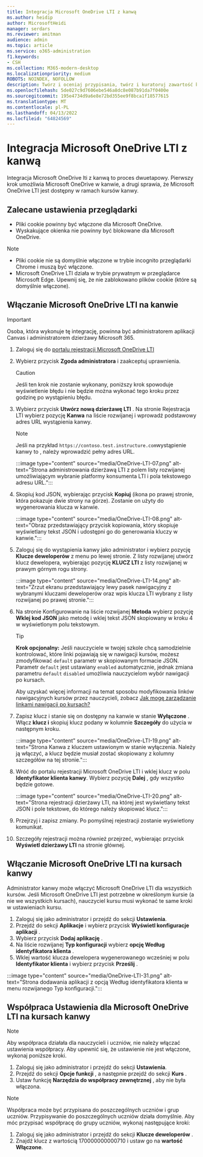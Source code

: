 ```yaml
---
title: Integracja Microsoft OneDrive LTI z kanwą
ms.author: heidip
author: MicrosoftHeidi
manager: serdars
ms.reviewer: amitman
audience: admin
ms.topic: article
ms.service: o365-administration
f1.keywords:
- CSH
ms.collection: M365-modern-desktop
ms.localizationpriority: medium
ROBOTS: NOINDEX, NOFOLLOW
description: Twórz i oceniaj przypisania, twórz i kuratoruj zawartość kursu oraz współpracuj nad plikami w czasie rzeczywistym przy użyciu nowej aplikacji Microsoft OneDrive Edukacja Tools Interoperability App for Canvas.
ms.openlocfilehash: 5de027c9d7606ebe546a8dc8e087b91da7f0400e
ms.sourcegitcommit: 195e4734d9a6e8e72bd355ee9f8bca1f18577615
ms.translationtype: MT
ms.contentlocale: pl-PL
ms.lasthandoff: 04/13/2022
ms.locfileid: "64824569"
---
```

# <a name="integrate-microsoft-onedrive-lti-with-canvas"></a>Integracja Microsoft OneDrive LTI z kanwą

Integracja Microsoft OneDrive lti z kanwą to proces dwuetapowy. Pierwszy krok umożliwia Microsoft OneDrive w kanwie, a drugi sprawia, że Microsoft OneDrive LTI jest dostępny w ramach kursów kanwy.

## <a name="recommended-browser-settings"></a>Zalecane ustawienia przeglądarki

- Pliki cookie powinny być włączone dla Microsoft OneDrive.
- Wyskakujące okienka nie powinny być blokowane dla Microsoft OneDrive.

> [!NOTE]
>
> - Pliki cookie nie są domyślnie włączone w trybie incognito przeglądarki Chrome i muszą być włączone.
> - Microsoft OneDrive LTI działa w trybie prywatnym w przeglądarce Microsoft Edge. Upewnij się, że nie zablokowano plików cookie (które są domyślnie włączone).

## <a name="enable-microsoft-onedrive-lti-in-canvas"></a>Włączanie Microsoft OneDrive LTI na kanwie

> [!IMPORTANT]
> Osoba, która wykonuje tę integrację, powinna być administratorem aplikacji Canvas i administratorem dzierżawy Microsoft 365.

1. Zaloguj się do <a href="https://onedrivelti.microsoft.com/admin" target="_blank">portalu rejestracji Microsoft OneDrive LTI</a>
2. Wybierz przycisk **Zgoda administratora** i zaakceptuj uprawnienia.

   > [!CAUTION]
   > Jeśli ten krok nie zostanie wykonany, poniższy krok spowoduje wyświetlenie błędu i nie będzie można wykonać tego kroku przez godzinę po wystąpieniu błędu.

3. Wybierz przycisk **Utwórz nową dzierżawę LTI** . Na stronie Rejestracja LTI wybierz pozycję **Kanwa** na liście rozwijanej i wprowadź podstawowy adres URL wystąpienia kanwy.

   > [!NOTE]
   > Jeśli na przykład `https://contoso.test.instructure.com`wystąpienie kanwy to , należy wprowadzić pełny adres URL.

   :::image type="content" source="media/OneDrive-LTI-07.png" alt-text="Strona administrowania dzierżawą LTI z polem listy rozwijanej umożliwiającym wybranie platformy konsumenta LTI i pola tekstowego adresu URL.":::

4. Skopiuj kod JSON, wybierając przycisk **Kopiuj** (ikona po prawej stronie, która pokazuje dwie strony na górze). Zostanie on użyty do wygenerowania klucza w kanwie.

   :::image type="content" source="media/OneDrive-LTI-08.png" alt-text="Obraz przedstawiający przycisk kopiowania, który skopiuje wyświetlany tekst JSON i udostępni go do generowania kluczy w kanwie.":::

5. Zaloguj się do wystąpienia kanwy jako administrator i wybierz pozycję **Klucze deweloperów** z menu po lewej stronie. Z listy rozwijanej utwórz klucz dewelopera, wybierając pozycję **KLUCZ LTI** z listy rozwijanej w prawym górnym rogu strony.

   :::image type="content" source="media/OneDrive-LTI-14.png" alt-text="Zrzut ekranu przedstawiający lewy pasek nawigacyjny z wybranymi kluczami deweloperów oraz wpis klucza LTI wybrany z listy rozwijanej po prawej stronie.":::

6. Na stronie Konfigurowanie na liście rozwijanej **Metoda** wybierz pozycję **Wklej kod JSON** jako metodę i wklej tekst JSON skopiowany w kroku 4 w wyświetlonym polu tekstowym.

    > [!TIP]
    > **Krok opcjonalny:** Jeśli nauczyciele w twojej szkole chcą samodzielnie kontrolować, które linki pojawiają się w nawigacji kursów, możesz zmodyfikować ``default`` parametr w skopiowanym formacie JSON. Parametr ``default`` jest ustawiany ``enabled`` automatycznie, jednak zmiana parametru ``default`` ``disabled`` umożliwia nauczycielom wybór nawigacji po kursach.
    >
    > Aby uzyskać więcej informacji na temat sposobu modyfikowania linków nawigacyjnych kursów przez nauczycieli, zobacz [Jak mogę zarządzanie linkami nawigacji po kursach?](https://community.canvaslms.com/t5/Instructor-Guide/How-do-I-manage-Course-Navigation-links/ta-p/1020)

7. Zapisz klucz i stanie się on dostępny na kanwie w stanie **Wyłączone** . Włącz **klucz i** skopiuj klucz podany w kolumnie **Szczegóły** do użycia w następnym kroku.

   :::image type="content" source="media/OneDrive-LTI-19.png" alt-text="Strona Kanwa z kluczem ustawionym w stanie wyłączenia. Należy ją włączyć, a klucz będzie musiał zostać skopiowany z kolumny szczegółów na tej stronie.":::

8. Wróć do portalu rejestracji Microsoft OneDrive LTI i wklej klucz w polu **Identyfikator klienta kanwy**. Wybierz pozycję **Dalej** , gdy wszystko będzie gotowe.

   :::image type="content" source="media/OneDrive-LTI-20.png" alt-text="Strona rejestracji dzierżawy LTI, na której jest wyświetlany tekst JSON i pole tekstowe, do którego należy skopiować klucz.":::

9. Przejrzyj i zapisz zmiany. Po pomyślnej rejestracji zostanie wyświetlony komunikat.
10. Szczegóły rejestracji można również przejrzeć, wybierając przycisk **Wyświetl dzierżawy LTI** na stronie głównej.

## <a name="enable-microsoft-onedrive-lti-in-canvas-courses"></a>Włączanie Microsoft OneDrive LTI na kursach kanwy

Administrator kanwy może włączyć Microsoft OneDrive LTI dla wszystkich kursów. Jeśli Microsoft OneDrive LTI jest potrzebne w określonym kursie (a nie we wszystkich kursach), nauczyciel kursu musi wykonać te same kroki w ustawieniach kursu.

1. Zaloguj się jako administrator i przejdź do sekcji **Ustawienia**.
2. Przejdź do sekcji **Aplikacje** i wybierz przycisk **Wyświetl konfiguracje aplikacji** .
3. Wybierz przycisk **Dodaj aplikację** .
4. Na liście rozwijanej **Typ konfiguracji** wybierz **opcję Według identyfikatora klienta** .
5. Wklej wartość klucza dewelopera wygenerowanego wcześniej w polu **Identyfikator klienta** i wybierz przycisk **Prześlij** .

:::image type="content" source="media/OneDrive-LTI-31.png" alt-text="Strona dodawania aplikacji z opcją Według identyfikatora klienta w menu rozwijanego Typ konfiguracji.":::

## <a name="collaboration-settings-for-microsoft-onedrive-lti-in-canvas-courses"></a>Współpraca Ustawienia dla Microsoft OneDrive LTI na kursach kanwy

> [!NOTE]
> Aby współpraca działała dla nauczycieli i uczniów, nie należy włączać ustawienia współpracy. Aby upewnić się, że ustawienie nie jest włączone, wykonaj poniższe kroki.

1. Zaloguj się jako administrator i przejdź do sekcji **Ustawienia**.
1. Przejdź do sekcji **Opcje funkcji** , a następnie przejdź do sekcji **Kurs** .
1. Ustaw funkcję **Narzędzia do współpracy zewnętrznej** , aby nie była włączona.

> [!NOTE]
> Współpraca może być przypisana do poszczególnych uczniów i grup uczniów. Przypisywanie do poszczególnych uczniów działa domyślnie. Aby móc przypisać współpracę do grupy uczniów, wykonaj następujące kroki:

1. Zaloguj się jako administrator i przejdź do sekcji **Klucze deweloperów** .
1. Znajdź klucz z wartością 170000000000710 i ustaw go na **wartość Włączone**.
